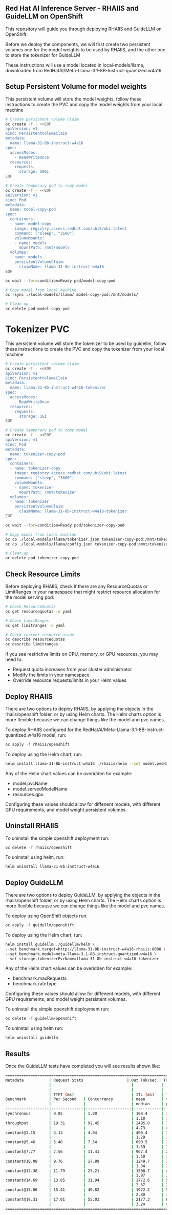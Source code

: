 ## Red Hat AI Inference Server - RHAIIS and GuideLLM on OpenShift

This repository will guide you through deploying RHAIIS and GuideLLM on OpenShift.  

Before we deploy the components, we will first create two persistent volumes one for the model weights to be used by RHAIIS, and the other one to store the tokenizer for GuideLLM

These instructions will use a model located in local-models/llama, downloaded from RedHatAI/Meta-Llama-3.1-8B-Instruct-quantized.w4a16

## Setup Persistent Volume for model weights

This persistent volume will store the model weights, follow these instructions to create the PVC and copy the model weights from your local machine

```bash
# Create persistent volume claim
oc create -f - <<EOF
apiVersion: v1
kind: PersistentVolumeClaim
metadata:
  name: llama-31-8b-instruct-w4a16
spec:
  accessModes:
    - ReadWriteOnce
  resources:
    requests:
      storage: 50Gi
EOF
```
```bash
# Create temporary pod to copy model
oc create -f - <<EOF
apiVersion: v1
kind: Pod
metadata:
  name: model-copy-pod
spec:
  containers:
  - name: model-copy
    image: registry.access.redhat.com/ubi9/ubi:latest
    command: ["sleep", "3600"]
    volumeMounts:
    - name: models
      mountPath: /mnt/models
  volumes:
  - name: models
    persistentVolumeClaim:
      claimName: llama-31-8b-instruct-w4a16
EOF
```
```bash
oc wait --for=condition=Ready pod/model-copy-pod
```
```bash
# Copy model from local machine
oc rsync ./local-models/llama/ model-copy-pod:/mnt/models/
```
```bash
# Clean up
oc delete pod model-copy-pod
```

# Tokenizer PVC
This persistent volume will store the tokenizer to be used by guidellm, follow these instructions to create the PVC and copy the tokenizer from your local machine

```bash
# Create persistent volume claim
oc create -f - <<EOF
apiVersion: v1
kind: PersistentVolumeClaim
metadata:
  name: llama-31-8b-instruct-w4a16-tokenizer
spec:
  accessModes:
    - ReadWriteOnce
  resources:
    requests:
      storage: 1Gi
EOF
```
```bash
# Create temporary pod to copy model
oc create -f - <<EOF
apiVersion: v1
kind: Pod
metadata:
  name: tokenizer-copy-pod
spec:
  containers:
  - name: tokenizer-copy
    image: registry.access.redhat.com/ubi9/ubi:latest
    command: ["sleep", "3600"]
    volumeMounts:
    - name: tokenizer
      mountPath: /mnt/tokenizer
  volumes:
  - name: tokenizer
    persistentVolumeClaim:
      claimName: llama-31-8b-instruct-w4a16-tokenizer
EOF
```
```bash
oc wait --for=condition=Ready pod/tokenizer-copy-pod
```
```bash
# Copy model from local machine
oc cp ./local-models/llama/tokenizer.json tokenizer-copy-pod:/mnt/tokenizer/
oc cp ./local-models/llama/config.json tokenizer-copy-pod:/mnt/tokenizer/
```
```bash
# Clean up
oc delete pod tokenizer-copy-pod
```

## Check Resource Limits

Before deploying RHAIIS, check if there are any ResourceQuotas or LimitRanges in your namespace that might restrict resource allocation for the model serving pod:

```bash
# Check ResourceQuotas
oc get resourcequotas -o yaml

# Check LimitRanges  
oc get limitranges -o yaml

# Check current resource usage
oc describe resourcequotas
oc describe limitranges
```

If you see restrictive limits on CPU, memory, or GPU resources, you may need to:
- Request quota increases from your cluster administrator
- Modify the limits in your namespace
- Override resource requests/limits in your Helm values

## Deploy RHAIIS

There are two options to deploy RHAIIS, by applying the objects in the rhaiis/openshift folder, or by using Helm charts.  The Helm charts option is more flexible because we can change things like the model and pvc names.

To deploy RHAIIS configured for the RedHatAI/Meta-Llama-3.1-8B-Instruct-quantized.w4a16 model, run:

```bash
oc apply -f rhaiis/openshift
```

To deploy using the Helm chart, run:

```bash
helm install llama-31-8b-instruct-w4a16 ./rhaiis/helm --set model.pvcName=llama-31-8b-instruct-w4a16 
```

Any of the Helm chart values can be overidden for example:

* model.pvcName
* model.servedModelName
* resources.gpu

Configuring these values should allow for diffenent models, with different GPU requirements, and model weight persistent volumes.

## Uninstall RHAIIS

To uninstall the simple openshift deployment run:

```bash
oc delete -f rhaiis/openshift
```

To uninstall using helm, run:

```bash
helm uninstall llama-31-8b-instruct-w4a16 
```


## Deploy GuideLLM
There are two options to deploy GuideLLM,  by applying the objects in the rhaiis/openshift folder, or by using Helm charts.  The Helm charts option is more flexible because we can change things like the model and pvc names.

To deploy using OpenShift objects run:

```bash
oc apply -f guidellm/openshift
```

To deploy using the Helm chart, run:

```bash
helm install guidellm ./guidellm/helm \
--set benchmark.target=http://llama-31-8b-instruct-w4a16-rhaiis:8000 \
--set benchmark.model=meta-llama-3.1-8B-instruct-quantized.w4a16 \
--set storage.tokenizerPvcName=llama-31-8b-instruct-w4a16-tokenizer 
```

Any of the Helm chart values can be overidden for example:

* benchmark.maxRequests
* benchmark.rateType

Configuring these values should allow for diffenent models, with different GPU requirements, and model weight persistent volumes.

To uninstall the simple openshift deployment run:

```bash
oc delete -f guidellm/openshift
```

To uninstall using helm run:

```bash
helm uninstall guidellm 
```

## Results

Once the GuideLLM tests have completed you will see results shown like:

```bash
================================================================================
Metadata           | Request Stats                   | Out Tok/sec | Tot Tok/sec | Req Latency (sec) 
                   |                                   |            |             | mean
                   |                                   |            |             | median | p99
                   | TTFT (ms)                         | ITL (ms)   | TPOT (ms)   |
Benchmark          | Per Second   | Concurrency        | mean       | mean        | mean 
                   |              |                    | median     | p99         | mean   | median | p99   | mean   | median | p99
-------------------|--------------|--------------------|------------|-------------|--------|--------|-------|--------|--------|-------
synchronous        | 0.85         | 1.00               | 108.4      | 325.4       | 1.18
                   |              |                    | 1.18       | 1.18        | 29.7   | 29.4   | 37.0  | 9.1    | 9.1    | 9.1
throughput         | 19.31        | 92.45              | 2495.8     | 7489.3      | 4.74
                   |              |                    | 4.73       | 4.91        | 988.2  | 950.5  | 1879.2| 29.5   | 29.2   | 37.2
constant@3.15      | 3.13         | 4.04               | 400.4      | 1201.5      | 1.29
                   |              |                    | 1.29       | 1.36        | 37.2   | 35.7   | 95.3  | 9.9    | 9.9    | 10.1
constant@5.46      | 5.40         | 7.54               | 690.5      | 2072.0      | 1.40
                   |              |                    | 1.39       | 1.64        | 45.3   | 34.2   | 235.4 | 10.6   | 10.7   | 11.0
constant@7.77      | 7.56         | 11.41              | 967.4      | 2902.8      | 1.51
                   |              |                    | 1.50       | 1.76        | 45.3   | 36.1   | 197.5 | 11.5   | 11.5   | 12.5
constant@10.08     | 9.76         | 17.89              | 1249.7     | 3749.8      | 1.83
                   |              |                    | 1.84       | 2.13        | 61.0   | 39.4   | 260.1 | 13.9   | 14.1   | 15.5
constant@12.38     | 11.79        | 23.21              | 1508.7     | 4526.9      | 1.97
                   |              |                    | 1.97       | 2.33        | 62.0   | 40.9   | 275.2 | 15.0   | 15.2   | 17.4
constant@14.69     | 13.85        | 31.94              | 1772.6     | 5319.2      | 2.31
                   |              |                    | 2.37       | 2.77        | 86.3   | 46.2   | 342.8 | 17.5   | 18.3   | 20.8
constant@17.00     | 15.41        | 40.82              | 1972.2     | 5917.7      | 2.65
                   |              |                    | 2.80       | 3.37        | 119.8  | 51.4   | 490.9 | 19.9   | 21.6   | 24.5
constant@19.31     | 17.01        | 55.03              | 2177.3     | 6533.4      | 3.23
                   |              |                    | 3.24       | 4.26        | 166.4  | 61.5   | 569.8 | 24.2   | 25.1   | 31.2
================================================================================

```
